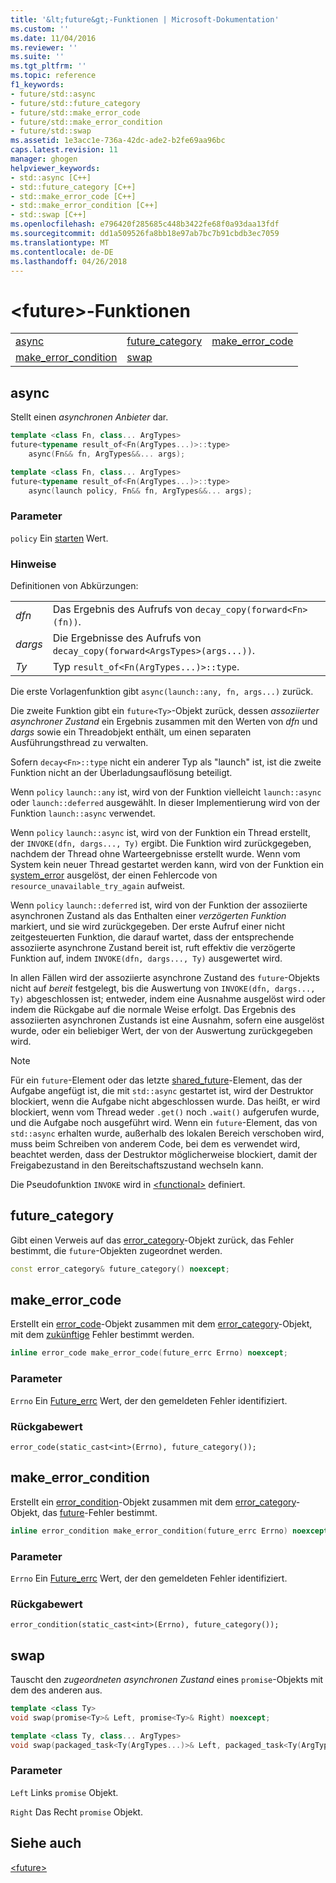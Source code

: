 ```yaml
---
title: '&lt;future&gt;-Funktionen | Microsoft-Dokumentation'
ms.custom: ''
ms.date: 11/04/2016
ms.reviewer: ''
ms.suite: ''
ms.tgt_pltfrm: ''
ms.topic: reference
f1_keywords:
- future/std::async
- future/std::future_category
- future/std::make_error_code
- future/std::make_error_condition
- future/std::swap
ms.assetid: 1e3acc1e-736a-42dc-ade2-b2fe69aa96bc
caps.latest.revision: 11
manager: ghogen
helpviewer_keywords:
- std::async [C++]
- std::future_category [C++]
- std::make_error_code [C++]
- std::make_error_condition [C++]
- std::swap [C++]
ms.openlocfilehash: e796420f285685c448b3422fe68f0a93daa13fdf
ms.sourcegitcommit: dd1a509526fa8bb18e97ab7bc7b91cbdb3ec7059
ms.translationtype: MT
ms.contentlocale: de-DE
ms.lasthandoff: 04/26/2018
---
```

# <a name="ltfuturegt-functions"></a>&lt;future&gt;-Funktionen

||||
|-|-|-|
|[async](#async)|[future_category](#future_category)|[make_error_code](#make_error_code)|
|[make_error_condition](#make_error_condition)|[swap](#swap)|

## <a name="async"></a> async

Stellt einen *asynchronen Anbieter* dar.

```cpp
template <class Fn, class... ArgTypes>
future<typename result_of<Fn(ArgTypes...)>::type>
    async(Fn&& fn, ArgTypes&&... args);

template <class Fn, class... ArgTypes>
future<typename result_of<Fn(ArgTypes...)>::type>
    async(launch policy, Fn&& fn, ArgTypes&&... args);
```

### <a name="parameters"></a>Parameter

`policy` Ein [starten](../standard-library/future-enums.md#launch) Wert.

### <a name="remarks"></a>Hinweise

Definitionen von Abkürzungen:

|||
|-|-|
|*dfn*|Das Ergebnis des Aufrufs von `decay_copy(forward<Fn>(fn))`.|
|*dargs*|Die Ergebnisse des Aufrufs von `decay_copy(forward<ArgsTypes>(args...))`.|
|*Ty*|Typ `result_of<Fn(ArgTypes...)>::type`.|

Die erste Vorlagenfunktion gibt `async(launch::any, fn, args...)` zurück.

Die zweite Funktion gibt ein `future<Ty>`-Objekt zurück, dessen *assoziierter asynchroner Zustand* ein Ergebnis zusammen mit den Werten von *dfn* und *dargs* sowie ein Threadobjekt enthält, um einen separaten Ausführungsthread zu verwalten.

Sofern `decay<Fn>::type` nicht ein anderer Typ als "launch" ist, ist die zweite Funktion nicht an der Überladungsauflösung beteiligt.

Wenn `policy` `launch::any` ist, wird von der Funktion vielleicht `launch::async` oder `launch::deferred` ausgewählt. In dieser Implementierung wird von der Funktion `launch::async` verwendet.

Wenn `policy` `launch::async` ist, wird von der Funktion ein Thread erstellt, der `INVOKE(dfn, dargs..., Ty)` ergibt. Die Funktion wird zurückgegeben, nachdem der Thread ohne Warteergebnisse erstellt wurde. Wenn vom System kein neuer Thread gestartet werden kann, wird von der Funktion ein [system_error](../standard-library/system-error-class.md) ausgelöst, der einen Fehlercode von `resource_unavailable_try_again` aufweist.

Wenn `policy` `launch::deferred` ist, wird von der Funktion der assoziierte asynchronen Zustand als das Enthalten einer *verzögerten Funktion* markiert, und sie wird zurückgegeben. Der erste Aufruf einer nicht zeitgesteuerten Funktion, die darauf wartet, dass der entsprechende assoziierte asynchrone Zustand bereit ist, ruft effektiv die verzögerte Funktion auf, indem `INVOKE(dfn, dargs..., Ty)` ausgewertet wird.

In allen Fällen wird der assoziierte asynchrone Zustand des `future`-Objekts nicht auf *bereit* festgelegt, bis die Auswertung von `INVOKE(dfn, dargs..., Ty)` abgeschlossen ist; entweder, indem eine Ausnahme ausgelöst wird oder indem die Rückgabe auf die normale Weise erfolgt. Das Ergebnis des assoziierten asynchronen Zustands ist eine Ausnahm, sofern eine ausgelöst wurde, oder ein beliebiger Wert, der von der Auswertung zurückgegeben wird.

> [!NOTE]
> Für ein `future`-Element oder das letzte [shared_future](../standard-library/shared-future-class.md)-Element, das der Aufgabe angefügt ist, die mit `std::async` gestartet ist, wird der Destruktor blockiert, wenn die Aufgabe nicht abgeschlossen wurde. Das heißt, er wird blockiert, wenn vom Thread weder `.get()` noch `.wait()` aufgerufen wurde, und die Aufgabe noch ausgeführt wird. Wenn ein `future`-Element, das von `std::async` erhalten wurde, außerhalb des lokalen Bereich verschoben wird, muss beim Schreiben von anderem Code, bei dem es verwendet wird, beachtet werden, dass der Destruktor möglicherweise blockiert, damit der Freigabezustand in den Bereitschaftszustand wechseln kann.

Die Pseudofunktion `INVOKE` wird in [\<functional>](../standard-library/functional.md) definiert.

## <a name="future_category"></a> future_category

Gibt einen Verweis auf das [error_category](../standard-library/error-category-class.md)-Objekt zurück, das Fehler bestimmt, die `future`-Objekten zugeordnet werden.

```cpp
const error_category& future_category() noexcept;
```

## <a name="make_error_code"></a> make_error_code

Erstellt ein [error_code](../standard-library/error-code-class.md)-Objekt zusammen mit dem [error_category](../standard-library/error-category-class.md)-Objekt, mit dem [zukünftige](../standard-library/future-class.md) Fehler bestimmt werden.

```cpp
inline error_code make_error_code(future_errc Errno) noexcept;
```

### <a name="parameters"></a>Parameter

`Errno` Ein [Future_errc](../standard-library/future-enums.md#future_errc) Wert, der den gemeldeten Fehler identifiziert.

### <a name="return-value"></a>Rückgabewert

`error_code(static_cast<int>(Errno), future_category());`

## <a name="make_error_condition"></a> make_error_condition

Erstellt ein [error_condition](../standard-library/error-condition-class.md)-Objekt zusammen mit dem [error_category](../standard-library/error-category-class.md)-Objekt, das [future](../standard-library/future-class.md)-Fehler bestimmt.

```cpp
inline error_condition make_error_condition(future_errc Errno) noexcept;
```

### <a name="parameters"></a>Parameter

`Errno` Ein [Future_errc](../standard-library/future-enums.md#future_errc) Wert, der den gemeldeten Fehler identifiziert.

### <a name="return-value"></a>Rückgabewert

`error_condition(static_cast<int>(Errno), future_category());`

## <a name="swap"></a>  swap

Tauscht den *zugeordneten asynchronen Zustand* eines `promise`-Objekts mit dem des anderen aus.

```cpp
template <class Ty>
void swap(promise<Ty>& Left, promise<Ty>& Right) noexcept;

template <class Ty, class... ArgTypes>
void swap(packaged_task<Ty(ArgTypes...)>& Left, packaged_task<Ty(ArgTypes...)>& Right) noexcept;
```

### <a name="parameters"></a>Parameter

`Left` Links `promise` Objekt.

`Right` Das Recht `promise` Objekt.

## <a name="see-also"></a>Siehe auch

[\<future>](../standard-library/future.md)<br/>
